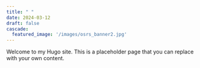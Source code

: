 ```yaml
---
title: " "
date: 2024-03-12
draft: false
cascade:
  featured_image: '/images/osrs_banner2.jpg'
---
```


Welcome to my Hugo site. This is a placeholder page that you can replace with your own content.
